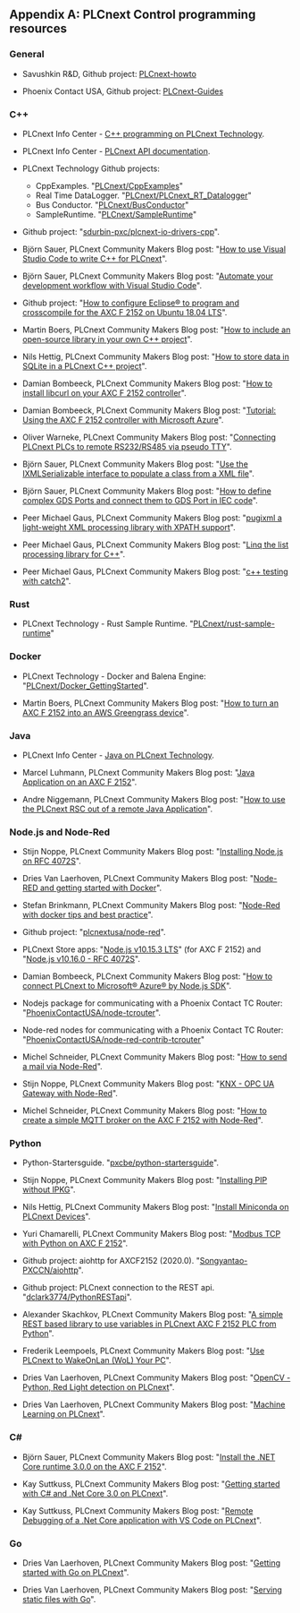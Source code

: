 ## Appendix A: PLCnext Control programming resources

### General

* Savushkin R&D, Github project: [PLCnext-howto](https://github.com/savushkin-r-d/PLCnext-howto)

* Phoenix Contact USA, Github project: [PLCnext-Guides](https://github.com/plcnextusa/PLCnext-Guides)

### C++

* PLCnext Info Center - [C++ programming on PLCnext Technology](https://www.plcnext.help/te/Programming/Cpp/Cpp-programming.htm).

* PLCnext Info Center - [PLCnext API documentation](https://www.plcnext.help/te/Programming/Cpp/PLCnext_API_documentation.htm).

* PLCnext Technology Github projects:

  * CppExamples. "[PLCnext/CppExamples](https://github.com/PLCnext/CppExamples)"
  * Real Time DataLogger. "[PLCnext/PLCnext_RT_Datalogger](https://github.com/PLCnext/PLCnext_RT_Datalogger)"
  * Bus Conductor. "[PLCnext/BusConductor](https://github.com/PLCnext/BusConductor)"
  * SampleRuntime. "[PLCnext/SampleRuntime](https://github.com/PLCnext/SampleRuntime)"

* Github project: "[sdurbin-pxc/plcnext-io-drivers-cpp](https://github.com/sdurbin-pxc/plcnext-io-drivers-cpp)".

* Björn Sauer, PLCnext Community Makers Blog post: "[How to use Visual Studio Code to write C++ for PLCnext](https://www.plcnext-community.net/en/hn-makers-blog/365-how-to-use-visual-studio-code-to-write-c-for-plcnext.html)".

* Björn Sauer, PLCnext Community Makers Blog post: "[Automate your development workflow with Visual Studio Code](https://www.plcnext-community.net/en/hn-makers-blog/376-automate-your-development-workflow-with-visual-studio-code.html)".

* Github project: "[How to configure Eclipse® to program and crosscompile for the AXC F 2152 on Ubuntu 18.04 LTS](https://github.com/savushkin-r-d/PLCnext-howto/tree/master/HowTo%20install%20Linux%20(Ubuntu)%20tools%20for%20C%2B%2B%20programming%20with%20Eclipse%20IDE)".

* Martin Boers, PLCnext Community Makers Blog post: "[How to include an open-source library in your own C++ project](https://www.plcnext-community.net/en/hn-makers-blog/371-how-to-include-an-open-source-library-in-your-own-c-project.html)".

* Nils Hettig, PLCnext Community Makers Blog post: "[How to store data in SQLite in a PLCnext C++ project](https://www.plcnext-community.net/en/hn-makers-blog/408-how-to-store-data-in-sqlite-in-a-plcnext-c-project.html)".

* Damian Bombeeck, PLCnext Community Makers Blog post: "[How to install libcurl on your AXC F 2152 controller](https://www.plcnext-community.net/en/hn-makers-blog/429-how-to-install-libcurl-on-your-axc-f-2152-controller.html)".

* Damian Bombeeck, PLCnext Community Makers Blog post: "[Tutorial: Using the AXC F 2152 controller with Microsoft Azure](https://www.plcnext-community.net/en/hn-makers-blog/455-tutorial-using-the-axc-f-2152-controller-with-microsoft-azure.html)".

* Oliver Warneke, PLCnext Community Makers Blog post: "[Connecting PLCnext PLCs to remote RS232/RS485 via pseudo TTY](https://www.plcnext-community.net/en/hn-makers-blog/546-connect-plcnext-remotly-to-rs232-rs485-via-pseudo-tty.html)".

* Björn Sauer, PLCnext Community Makers Blog post: "[Use the IXMLSerializable interface to populate a class from a XML file](https://www.plcnext-community.net/en/hn-makers-blog/565-use-the-ixmlserializable-interface-to-populate-a-class-from-a-xml-file.html)".

* Björn Sauer, PLCnext Community Makers Blog post: "[How to define complex GDS Ports and connect them to GDS Port in IEC code](https://www.plcnext-community.net/en/hn-makers-blog/566-how-to-define-complex-gds-ports-and-connect-them-to-gds-port-in-iec-code.html)".

* Peer Michael Gaus, PLCnext Community Makers Blog post: "[pugixml a light-weight XML processing library with XPATH support](https://www.plcnext-community.net/en/hn-makers-blog/567-pugixml-a-light-weight-xml-processing-library-with-xpath-support.html)".

* Peer Michael Gaus, PLCnext Community Makers Blog post: "[Linq the list processing library for C++](https://www.plcnext-community.net/en/hn-makers-blog/568-linq-the-list-processing-library-for-c.html)".

* Peer Michael Gaus, PLCnext Community Makers Blog post: "[c++ testing with catch2](https://www.plcnext-community.net/en/hn-makers-blog/569-c-testing-with-catch2.html)".

### Rust

* PLCnext Technology - Rust Sample Runtime. "[PLCnext/rust-sample-runtime](https://github.com/PLCnext/rust-sample-runtime)"

### Docker

* PLCnext Technology - Docker and Balena Engine: "[PLCnext/Docker_GettingStarted](https://github.com/PLCnext/Docker_GettingStarted)".

* Martin Boers, PLCnext Community Makers Blog post: "[How to turn an AXC F 2152 into an AWS Greengrass device](https://www.plcnext-community.net/en/hn-makers-blog/465-how-to-turn-an-axc-f-2152-into-an-aws-greengrass-device.html)".

### Java

* PLCnext Info Center - [Java on PLCnext Technology](https://www.plcnext.help/te/Programming/Java/Java_Overview.htm).

* Marcel Luhmann, PLCnext Community Makers Blog post: "[Java Application on an AXC F 2152](https://www.plcnext-community.net/en/hn-makers-blog/422-java-application-on-an-axc-f-2152.html)".

* Andre Niggemann, PLCnext Community Makers Blog post: "[How to use the PLCnext RSC out of a remote Java Application](https://www.plcnext-community.net/en/hn-makers-blog/423-how-to-use-the-rsc-services-out-of-a-remote-java-application.html)".

### Node.js and Node-Red

* Stijn Noppe, PLCnext Community Makers Blog post: "[Installing Node.js on RFC 4072S](https://www.plcnext-community.net/en/hn-makers-blog/399-installing-node-js-on-rfc-4072s.html)".

* Dries Van Laerhoven, PLCnext Community Makers Blog post: "[Node-RED and getting started with Docker](https://www.plcnext-community.net/en/hn-makers-blog/481-node-red-and-getting-started-with-docker.html)".

* Stefan Brinkmann, PLCnext Community Makers Blog post: "[Node-Red with docker tips and best practice](https://www.plcnext-community.net/en/hn-makers-blog/482-node-red-with-docker-tips-and-best-practice.html)".

* Github project: "[plcnextusa/node-red](https://github.com/plcnextusa/node-red)".

* PLCnext Store apps: "[Node.js v10.15.3 LTS](https://www.plcnextstore.com/#/225)" (for AXC F 2152) and "[Node.js v10.16.0 - RFC 4072S](https://www.plcnextstore.com/#/239)".

* Damian Bombeeck, PLCnext Community Makers Blog post: "[How to connect PLCnext to Microsoft® Azure® by Node.js SDK](https://www.plcnext-community.net/en/hn-makers-blog/455-tutorial-using-the-axc-f-2152-controller-with-microsoft-azure.html)".

* Nodejs package for communicating with a Phoenix Contact TC Router: "[PhoenixContactUSA/node-tcrouter](https://github.com/PhoenixContactUSA/node-tcrouter)".

* Node-red nodes for communicating with a Phoenix Contact TC Router: "[PhoenixContactUSA/node-red-contrib-tcrouter](https://github.com/PhoenixContactUSA/node-red-contrib-tcrouter)"

* Michel Schneider, PLCnext Community Makers Blog post: "[How to send a mail via Node-Red](https://www.plcnext-community.net/en/hn-makers-blog/337-how-to-send-a-mail-via-node-red.html)".

* Stijn Noppe, PLCnext Community Makers Blog post: "[KNX - OPC UA Gateway with Node-Red](https://www.plcnext-community.net/en/hn-makers-blog/390-knx-opc-ua-gateway-with-node-red.html)".

* Michel Schneider, PLCnext Community Makers Blog post: "[How to create a simple MQTT broker on the AXC F 2152 with Node-Red](https://www.plcnext-community.net/en/hn-makers-blog/336-how-to-create-a-simple-mqtt-broker-on-the-axl-f-2152-with-node-red.html)".

### Python

* Python-Startersguide. "[pxcbe/python-startersguide](https://github.com/pxcbe/python-startersguide)".

* Stijn Noppe, PLCnext Community Makers Blog post: "[Installing PIP without IPKG](https://www.plcnext-community.net/en/hn-makers-blog/425-installing-pip-without-ipkg.html)".

* Nils Hettig, PLCnext Community Makers Blog post: "[Install Miniconda on PLCnext Devices](https://www.plcnext-community.net/en/hn-makers-blog/426-package-managers-for-python-on-plcnext-devices.html)".

* Yuri Chamarelli, PLCnext Community Makers Blog post: "[Modbus TCP with Python on AXC F 2152](https://www.plcnext-community.net/en/hn-makers-blog/380-modbus-tcp-with-python-on-axc-f-2152.html)".

* Github project: aiohttp for AXCF2152 (2020.0). "[Songyantao-PXCCN/aiohttp](https://github.com/Songyantao-PXCCN/aiohttp/tree/master/2020.0)".

* Github project: PLCnext connection to the REST api. "[dclark3774/PythonRESTapi](https://github.com/dclark3774/PythonRESTapi)".

* Alexander Skachkov, PLCnext Community Makers Blog post: "[A simple REST based library to use variables in PLCnext AXC F 2152 PLC from Python](https://www.plcnext-community.net/en/hn-makers-blog/549-a-simple-rest-based-library-to-use-variables-in-plcnext-axc-f-2152-plc-from-python.html)".

* Frederik Leempoels, PLCnext Community Makers Blog post: "[Use PLCnext to WakeOnLan (WoL) Your PC](https://www.plcnext-community.net/en/hn-makers-blog/554-use-plcnext-to-wakeonlan-wol-your-pc.html)".

* Dries Van Laerhoven, PLCnext Community Makers Blog post: "[OpenCV - Python, Red Light detection on PLCnext](https://www.plcnext-community.net/en/hn-makers-blog/556-containerized-opencv-python-on-plcnext.html)".

* Dries Van Laerhoven, PLCnext Community Makers Blog post: "[Machine Learning on PLCnext](https://www.plcnext-community.net/en/hn-makers-blog/588-machine-learning-on-plcnext.html)".

### C#

* Björn Sauer, PLCnext Community Makers Blog post: "[Install the .NET Core runtime 3.0.0 on the AXC F 2152](https://www.plcnext-community.net/en/hn-makers-blog/424-install-the-net-core-runtime-3-0-0-on-the-axc-f-2152.html)".

* Kay Suttkuss, PLCnext Community Makers Blog post: "[Getting started with C# and .Net Core 3.0 on PLCnext](https://www.plcnext-community.net/en/hn-makers-blog/456-getting-started-with-c-and-visual-studio-code-on-plcnext.html)".

* Kay Suttkuss, PLCnext Community Makers Blog post: "[Remote Debugging of a .Net Core application with VS Code on PLCnext](https://www.plcnext-community.net/en/hn-makers-blog/464-remote-debugging-of-a-net-core-application-with-vs-code-on-plcnext.html)".

### Go

* Dries Van Laerhoven, PLCnext Community Makers Blog post: "[Getting started with Go on PLCnext](https://www.plcnext-community.net/en/hn-makers-blog/475-getting-started-with-golang-on-plcnext.html)".

* Dries Van Laerhoven, PLCnext Community Makers Blog post: "[Serving static files with Go](https://www.plcnext-community.net/en/hn-makers-blog/526-serving-static-files-with-go.html)".
